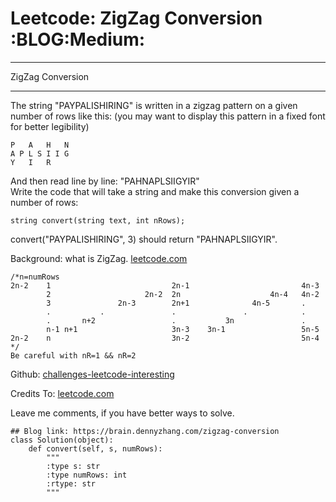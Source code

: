 # Leetcode: ZigZag Conversion     :BLOG:Medium:


---

ZigZag Conversion  

---

The string "PAYPALISHIRING" is written in a zigzag pattern on a given number of rows like this: (you may want to display this pattern in a fixed font for better legibility)  

    P   A   H   N
    A P L S I I G
    Y   I   R

And then read line by line: "PAHNAPLSIIGYIR"  
Write the code that will take a string and make this conversion given a number of rows:  

    string convert(string text, int nRows);

convert("PAYPALISHIRING", 3) should return "PAHNAPLSIIGYIR".  

Background: what is ZigZag. [leetcode.com](https://leetcode.com/problems/zigzag-conversion/description/)  

    /*n=numRows
    2n-2    1                           2n-1                         4n-3
            2                     2n-2  2n                    4n-4   4n-2
            3               2n-3        2n+1              4n-5       .
            .           .               .               .            .
            .       n+2                 .           3n               .
            n-1 n+1                     3n-3    3n-1                 5n-5
    2n-2    n                           3n-2                         5n-4
    */
    Be careful with nR=1 && nR=2

Github: [challenges-leetcode-interesting](https://github.com/DennyZhang/challenges-leetcode-interesting/tree/master/zigzag-conversion)  

Credits To: [leetcode.com](https://leetcode.com/problems/zigzag-conversion/description/)  

Leave me comments, if you have better ways to solve.  

    ## Blog link: https://brain.dennyzhang.com/zigzag-conversion
    class Solution(object):
        def convert(self, s, numRows):
            """
            :type s: str
            :type numRows: int
            :rtype: str
            """